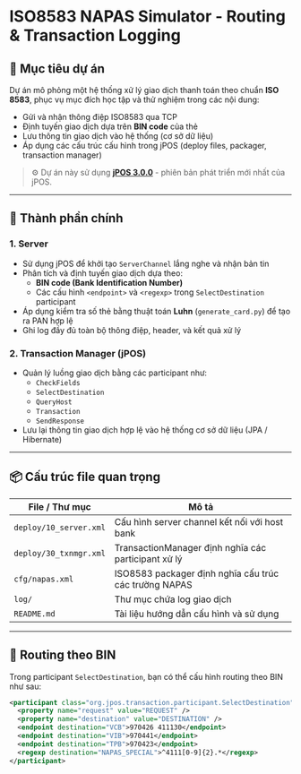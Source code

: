# ISO8583 NAPAS Simulator - Routing & Transaction Logging

## 🧩 Mục tiêu dự án

Dự án mô phỏng một hệ thống xử lý giao dịch thanh toán theo chuẩn **ISO 8583**, phục vụ mục đích học tập và thử nghiệm trong các nội dung:

- Gửi và nhận thông điệp ISO8583 qua TCP
- Định tuyến giao dịch dựa trên **BIN code** của thẻ
- Lưu thông tin giao dịch vào hệ thống (cơ sở dữ liệu)
- Áp dụng các cấu trúc cấu hình trong jPOS (deploy files, packager, transaction manager)

> ⚙️ Dự án này sử dụng [**jPOS 3.0.0**](https://github.com/jpos/jPOS) - phiên bản phát triển mới nhất của jPOS.

---

## 🔧 Thành phần chính

### 1. Server

- Sử dụng jPOS để khởi tạo `ServerChannel` lắng nghe và nhận bản tin
- Phân tích và định tuyến giao dịch dựa theo:
  - **BIN code (Bank Identification Number)**
  - Các cấu hình `<endpoint>` và `<regexp>` trong `SelectDestination` participant
- Áp dụng kiểm tra số thẻ bằng thuật toán **Luhn** (`generate_card.py`) để tạo ra PAN hợp lệ
- Ghi log đầy đủ toàn bộ thông điệp, header, và kết quả xử lý

### 2. Transaction Manager (jPOS)

- Quản lý luồng giao dịch bằng các participant như:
  - `CheckFields`
  - `SelectDestination`
  - `QueryHost`
  - `Transaction`
  - `SendResponse`
- Lưu lại thông tin giao dịch hợp lệ vào hệ thống cơ sở dữ liệu (JPA / Hibernate)

---

## 📦 Cấu trúc file quan trọng

| File / Thư mục              | Mô tả                                                                 |
|-----------------------------|----------------------------------------------------------------------|
| `deploy/10_server.xml`      | Cấu hình server channel kết nối với host bank                        |
| `deploy/30_txnmgr.xml`      | TransactionManager định nghĩa các participant xử lý                 |
| `cfg/napas.xml`             | ISO8583 packager định nghĩa cấu trúc các trường NAPAS               |
| `log/`                      | Thư mục chứa log giao dịch                                           |
| `README.md`                 | Tài liệu hướng dẫn cấu hình và sử dụng                               |

---

## 📍 Routing theo BIN

Trong participant `SelectDestination`, bạn có thể cấu hình routing theo BIN như sau:

```xml
<participant class="org.jpos.transaction.participant.SelectDestination">
  <property name="request" value="REQUEST" />
  <property name="destination" value="DESTINATION" />
  <endpoint destination="VCB">970426 411130</endpoint>
  <endpoint destination="VIB">970441</endpoint>
  <endpoint destination="TPB">970423</endpoint>
  <regexp destination="NAPAS_SPECIAL">^4111[0-9]{2}.*</regexp>
</participant>
